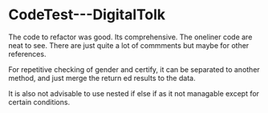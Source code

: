 # CodeTest---DigitalTolk

The code to refactor was good. Its comprehensive.
The oneliner code are neat to see. There are just quite a
lot of commments but maybe for other references.

For repetitive checking of gender and certify, it can 
be separated to another method, and just merge the return ed results to the data.

It is also not advisable to use nested 
if else if as it not managable except for certain conditions.
